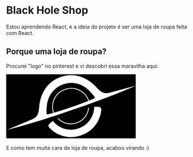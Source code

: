 # Black Hole Shop

Estou aprendendo React, e a ideia do projeto é ser uma loja de roupa feita com React.

## Porque uma loja de roupa?

Procurei "logo" no pinterest e vi descobri essa maravilha aqui:

<img src="src/images/logo-with-background.png" width=350>

E como tem muita cara de loja de roupa, acabou virando :)
